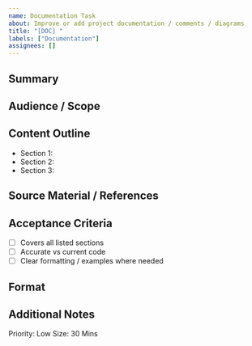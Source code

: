 ```yaml
---
name: Documentation Task
about: Improve or add project documentation / comments / diagrams
title: "[DOC] "
labels: ["Documentation"]
assignees: []
---
```


## Summary
<!-- What doc/change is needed? -->

## Audience / Scope
<!-- Who is this for (future devs, graders, players)? What parts of the system? -->

## Content Outline
- Section 1:
- Section 2:
- Section 3:

## Source Material / References
<!-- Existing code areas, prior notes, external articles -->

## Acceptance Criteria
- [ ] Covers all listed sections
- [ ] Accurate vs current code
- [ ] Clear formatting / examples where needed

## Format
<!-- README section, separate .md file, inline XML docs, diagrams, etc. -->

## Additional Notes
<!-- Diagram tool preferences, style guide links -->

Priority: Low
Size: 30 Mins